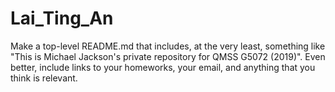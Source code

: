 # Lai_Ting_An

Make a top-level README.md that includes, at the very least, something like "This is Michael Jackson's private repository for QMSS G5072 (2019)". Even better, include links to your homeworks, your email, and anything that you think is relevant.
